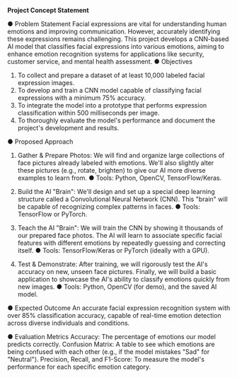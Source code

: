 **Project Concept Statement**

●	Problem Statement
Facial expressions are vital for understanding human emotions and improving communication. However, accurately identifying these expressions remains challenging. This project develops a CNN-based AI model that classifies facial expressions into various emotions, aiming to enhance emotion recognition systems for applications like security, customer service, and mental health assessment.
●	Objectives 
1.	To collect and prepare a dataset of at least 10,000 labeled facial expression images.
2.	To develop and train a CNN model capable of classifying facial expressions with a minimum 75% accuracy.
3.	To integrate the model into a prototype that performs expression classification within 500 milliseconds per image.
4.	To thoroughly evaluate the model's performance and document the project's development and results.

●	Proposed Approach
1.	Gather & Prepare Photos: We will find and organize large collections of face pictures already labeled with emotions. We'll also slightly alter these pictures (e.g., rotate, brighten) to give our AI more diverse examples to learn from.
●	Tools: Python, OpenCV, TensorFlow/Keras.

2.	Build the AI "Brain": We'll design and set up a special deep learning structure called a Convolutional Neural Network (CNN). This "brain" will be capable of recognizing complex patterns in faces.
●	Tools: TensorFlow or PyTorch.

3.	Teach the AI "Brain": We will train the CNN by showing it thousands of our prepared face photos. The AI will learn to associate specific facial features with different emotions by repeatedly guessing and correcting itself.
●	Tools: TensorFlow/Keras or PyTorch (ideally with a GPU).

4.	Test & Demonstrate: After training, we will rigorously test the AI's accuracy on new, unseen face pictures. Finally, we will build a basic application to showcase the AI's ability to classify emotions quickly from new images.
●	Tools: Python, OpenCV (for demo), and the saved AI model.


●	Expected Outcome
An accurate facial expression recognition system with over 85% classification accuracy, capable of real-time emotion detection across diverse individuals and conditions.

●	Evaluation Metrics
Accuracy: The percentage of emotions our model predicts correctly.
Confusion Matrix: A table to see which emotions are being confused with each other (e.g., if the model mistakes "Sad" for "Neutral").
Precision, Recall, and F1-Score: To measure the model's performance for each specific emotion category.


